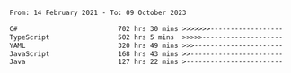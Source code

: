 <!-- [![Top Langs](https://github-readme-stats.vercel.app/api/top-langs/?username=thititongumpun&layout=compact&langs_count=7&theme=prussian)](https://github.com/thititongumpun)
[![Anurag's GitHub stats](https://github-readme-stats.vercel.app/api?username=thititongumpun&hide=stars&show_icons=true&theme=prussian)](https://github.com/thititongumpun) -->

<!--START_SECTION:waka-->

```txt
From: 14 February 2021 - To: 09 October 2023

C#                         702 hrs 30 mins >>>>>>>------------------   26.91 %
TypeScript                 502 hrs 5 mins  >>>>>--------------------   19.24 %
YAML                       320 hrs 49 mins >>>----------------------   12.29 %
JavaScript                 168 hrs 43 mins >>-----------------------   06.46 %
Java                       127 hrs 22 mins >------------------------   04.88 %
```

<!--END_SECTION:waka-->
